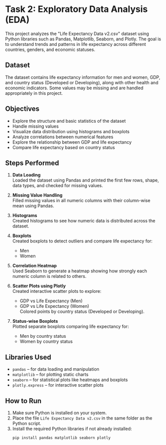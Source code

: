 # Task 2: Exploratory Data Analysis (EDA)

This project analyzes the "Life Expectancy Data v2.csv" dataset using Python libraries such as Pandas, Matplotlib, Seaborn, and Plotly. The goal is to understand trends and patterns in life expectancy across different countries, genders, and economic statuses.

## Dataset

The dataset contains life expectancy information for men and women, GDP, and country status (Developed or Developing), along with other health and economic indicators. Some values may be missing and are handled appropriately in this project.

## Objectives

- Explore the structure and basic statistics of the dataset
- Handle missing values
- Visualize data distribution using histograms and boxplots
- Analyze correlations between numerical features
- Explore the relationship between GDP and life expectancy
- Compare life expectancy based on country status

## Steps Performed

1. **Data Loading**  
   Loaded the dataset using Pandas and printed the first few rows, shape, data types, and checked for missing values.

2. **Missing Value Handling**  
   Filled missing values in all numeric columns with their column-wise mean using Pandas.

3. **Histograms**  
   Created histograms to see how numeric data is distributed across the dataset.

4. **Boxplots**  
   Created boxplots to detect outliers and compare life expectancy for:
   - Men
   - Women

5. **Correlation Heatmap**  
   Used Seaborn to generate a heatmap showing how strongly each numeric column is related to others.

6. **Scatter Plots using Plotly**  
   Created interactive scatter plots to explore:
   - GDP vs Life Expectancy (Men)
   - GDP vs Life Expectancy (Women)  
   Colored points by country status (Developed or Developing).

7. **Status-wise Boxplots**  
   Plotted separate boxplots comparing life expectancy for:
   - Men by country status
   - Women by country status

## Libraries Used

- `pandas` – for data loading and manipulation
- `matplotlib` – for plotting static charts
- `seaborn` – for statistical plots like heatmaps and boxplots
- `plotly.express` – for interactive scatter plots

## How to Run

1. Make sure Python is installed on your system.
2. Place the file `Life Expectancy Data v2.csv` in the same folder as the Python script.
3. Install the required Python libraries if not already installed:
   ```bash
   pip install pandas matplotlib seaborn plotly
